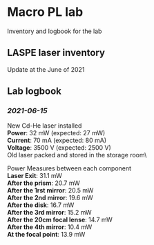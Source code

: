 # Macro PL lab
Inventory and logbook for the lab

## LASPE laser inventory
Update at the June of 2021


## Lab logbook
### *2021-06-15* 
New Cd-He laser installed\
**Power**: 32 mW (expected: 27 mW)\
**Current**: 70 mA (expected: 80 mA)\
**Voltage**: 3500 V (expected: 2500 V)\
Old laser packed and stored in the storage room\

Power Measures between each component\
**Laser Exit**: 31.1 mW\
**After the prism**: 20.7 mW\
**After the 1rst mirror**: 20.5 mW\
**After the 2nd mirror**: 19.6 mW\
**After the disk**: 16.7 mW\
**After the 3rd mirror**: 15.2 mW\
**After the 20cm focal lense**: 14.7 mW\
**After the 4th mirror**: 10.4 mW\
**At the focal point**: 13.9 mW
